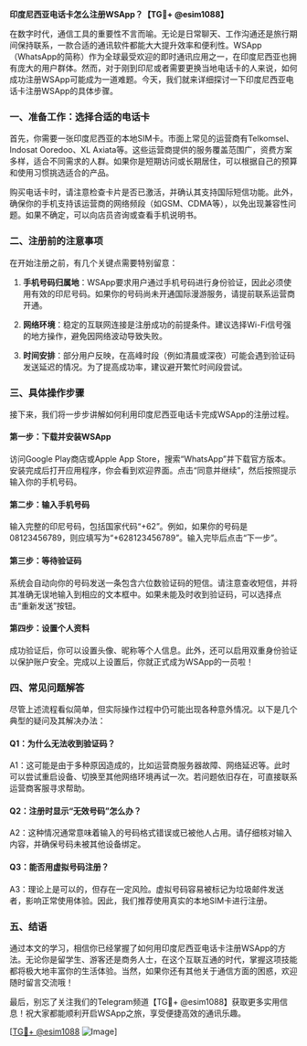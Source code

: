 **印度尼西亚电话卡怎么注册WSApp？【TG💪+ @esim1088】**

在数字时代，通信工具的重要性不言而喻。无论是日常聊天、工作沟通还是旅行期间保持联系，一款合适的通讯软件都能大大提升效率和便利性。WSApp（WhatsApp的简称）作为全球最受欢迎的即时通讯应用之一，在印度尼西亚也拥有庞大的用户群体。然而，对于刚到印尼或者需要更换当地电话卡的人来说，如何成功注册WSApp可能成为一道难题。今天，我们就来详细探讨一下印度尼西亚电话卡注册WSApp的具体步骤。

### 一、准备工作：选择合适的电话卡

首先，你需要一张印度尼西亚的本地SIM卡。市面上常见的运营商有Telkomsel、Indosat Ooredoo、XL Axiata等。这些运营商提供的服务覆盖范围广，资费方案多样，适合不同需求的人群。如果你是短期访问或长期居住，可以根据自己的预算和使用习惯挑选适合的产品。

购买电话卡时，请注意检查卡片是否已激活，并确认其支持国际短信功能。此外，确保你的手机支持该运营商的网络频段（如GSM、CDMA等），以免出现兼容性问题。如果不确定，可以向店员咨询或查看手机说明书。

### 二、注册前的注意事项

在开始注册之前，有几个关键点需要特别留意：

1. **手机号码归属地**：WSApp要求用户通过手机号码进行身份验证，因此必须使用有效的印尼号码。如果你的号码尚未开通国际漫游服务，请提前联系运营商开通。
   
2. **网络环境**：稳定的互联网连接是注册成功的前提条件。建议选择Wi-Fi信号强的地方操作，避免因网络波动导致失败。

3. **时间安排**：部分用户反映，在高峰时段（例如清晨或深夜）可能会遇到验证码发送延迟的情况。为了提高成功率，建议避开繁忙时间段尝试。

### 三、具体操作步骤

接下来，我们将一步步讲解如何利用印度尼西亚电话卡完成WSApp的注册过程。

#### 第一步：下载并安装WSApp

访问Google Play商店或Apple App Store，搜索“WhatsApp”并下载官方版本。安装完成后打开应用程序，你会看到欢迎界面。点击“同意并继续”，然后按照提示输入你的手机号码。

#### 第二步：输入手机号码

输入完整的印尼号码，包括国家代码“+62”。例如，如果你的号码是08123456789，则应填写为“+628123456789”。输入完毕后点击“下一步”。

#### 第三步：等待验证码

系统会自动向你的号码发送一条包含六位数验证码的短信。请注意查收短信，并将其准确无误地输入到相应的文本框中。如果未能及时收到验证码，可以选择点击“重新发送”按钮。

#### 第四步：设置个人资料

成功验证后，你可以设置头像、昵称等个人信息。此外，还可以启用双重身份验证以保护账户安全。完成以上设置后，你就正式成为WSApp的一员啦！

### 四、常见问题解答

尽管上述流程看似简单，但实际操作过程中仍可能出现各种意外情况。以下是几个典型的疑问及其解决办法：

#### Q1：为什么无法收到验证码？
A1：这可能是由于多种原因造成的，比如运营商服务器故障、网络延迟等。此时可以尝试重启设备、切换至其他网络环境再试一次。若问题依旧存在，可直接联系运营商客服寻求帮助。

#### Q2：注册时显示“无效号码”怎么办？
A2：这种情况通常意味着输入的号码格式错误或已被他人占用。请仔细核对输入内容，并确保号码未被其他设备绑定。

#### Q3：能否用虚拟号码注册？
A3：理论上是可以的，但存在一定风险。虚拟号码容易被标记为垃圾邮件发送者，影响正常使用体验。因此，我们推荐使用真实的本地SIM卡进行注册。

### 五、结语

通过本文的学习，相信你已经掌握了如何用印度尼西亚电话卡注册WSApp的方法。无论你是留学生、游客还是商务人士，在这个互联互通的时代，掌握这项技能都将极大地丰富你的生活体验。当然，如果你还有其他关于通信方面的困惑，欢迎随时留言交流哦！

最后，别忘了关注我们的Telegram频道【TG💪+ @esim1088】获取更多实用信息！祝大家都能顺利开启WSApp之旅，享受便捷高效的通讯乐趣。

[[TG💪+ @esim1088](https://t.me/s/esim1088) ![Image](https://i.postimg.cc/4NQfJmqS/Snipaste-2025-05-13-00-14-12.png)]